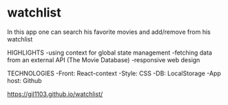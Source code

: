 # watchlist

In this app one can search his favorite movies and add/remove from his watchlist

HIGHLIGHTS
-using context for global state management
-fetching data from an external API (The Movie Database)
-responsive web design

TECHNOLOGIES
-Front: React-context
-Style: CSS
-DB: LocalStorage
-App host: Github

https://gil1103.github.io/watchlist/

